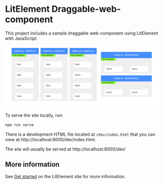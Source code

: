 # LitElement Draggable-web-component

This project includes a sample draggable web-component using LitElement with JavaScript.

![alt text](https://github.com/rayanaradha/Draggable-web-component/blob/master/image/Screenshot%20from%202020-12-29%2002-30-33.png)


To serve the site locally, run:


```bash
npm run serve
```

There is a development HTML file located at `/dev/index.html` that you can view at http://localhost:8000/dev/index.html.


The site will usually be served at http://localhost:8000/dev/



## More information

See [Get started](https://lit-element.polymer-project.org/guide/start) on the LitElement site for more information.
